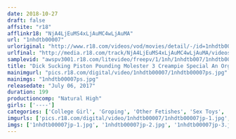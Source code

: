 ```yaml
---
date: 2018-10-27
draft: false
affsite: "r18"
afflinkr18: "NjA4LjEuMS4xLjAuMC4wLjAuMA"
url: "1nhdtb00007"
urloriginal: "http://www.r18.com/videos/vod/movies/detail/-/id=1nhdtb00007"
urlfinal: "http://media.r18.com/track/NjA4LjEuMS4xLjAuMC4wLjAuMA/videos/vod/movies/detail/-/id=1nhdtb00007"
samplevid: "awspv3001.r18.com/litevideo/freepv/1/1nh/1nhdtb007/1nhdtb007_dmb_w.mp4"
title: "Dick Sucking Piston Pounding Molester 3 Creampie Special An Orgasmic Lady Shakes Her Ass And Gets Her Pussy Pounded So Hard She Loses Her Mind"
mainimgurl: "pics.r18.com/digital/video/1nhdtb00007/1nhdtb00007ps.jpg"
mainimgs: "1nhdtb00007ps.jpg"
releasedate: "July 06, 2017"
duration: 199
productioncomp: "Natural High"
girls: ['----']
categories: ['College Girl', 'Groping', 'Other Fetishes', 'Sex Toys', 'Hi-Def']
imgurls: ['pics.r18.com/digital/video/1nhdtb00007/1nhdtb00007jp-1.jpg', 'pics.r18.com/digital/video/1nhdtb00007/1nhdtb00007jp-2.jpg', 'pics.r18.com/digital/video/1nhdtb00007/1nhdtb00007jp-3.jpg', 'pics.r18.com/digital/video/1nhdtb00007/1nhdtb00007jp-4.jpg', 'pics.r18.com/digital/video/1nhdtb00007/1nhdtb00007jp-5.jpg', 'pics.r18.com/digital/video/1nhdtb00007/1nhdtb00007jp-6.jpg', 'pics.r18.com/digital/video/1nhdtb00007/1nhdtb00007jp-7.jpg', 'pics.r18.com/digital/video/1nhdtb00007/1nhdtb00007jp-8.jpg', 'pics.r18.com/digital/video/1nhdtb00007/1nhdtb00007jp-9.jpg', 'pics.r18.com/digital/video/1nhdtb00007/1nhdtb00007jp-10.jpg', 'pics.r18.com/digital/video/1nhdtb00007/1nhdtb00007jp-11.jpg', 'pics.r18.com/digital/video/1nhdtb00007/1nhdtb00007jp-12.jpg', 'pics.r18.com/digital/video/1nhdtb00007/1nhdtb00007jp-13.jpg', 'pics.r18.com/digital/video/1nhdtb00007/1nhdtb00007jp-14.jpg', 'pics.r18.com/digital/video/1nhdtb00007/1nhdtb00007jp-15.jpg', 'pics.r18.com/digital/video/1nhdtb00007/1nhdtb00007jp-16.jpg', 'pics.r18.com/digital/video/1nhdtb00007/1nhdtb00007jp-17.jpg', 'pics.r18.com/digital/video/1nhdtb00007/1nhdtb00007jp-18.jpg', 'pics.r18.com/digital/video/1nhdtb00007/1nhdtb00007jp-19.jpg', 'pics.r18.com/digital/video/1nhdtb00007/1nhdtb00007jp-20.jpg']
imgs: ['1nhdtb00007jp-1.jpg', '1nhdtb00007jp-2.jpg', '1nhdtb00007jp-3.jpg', '1nhdtb00007jp-4.jpg', '1nhdtb00007jp-5.jpg', '1nhdtb00007jp-6.jpg', '1nhdtb00007jp-7.jpg', '1nhdtb00007jp-8.jpg', '1nhdtb00007jp-9.jpg', '1nhdtb00007jp-10.jpg', '1nhdtb00007jp-11.jpg', '1nhdtb00007jp-12.jpg', '1nhdtb00007jp-13.jpg', '1nhdtb00007jp-14.jpg', '1nhdtb00007jp-15.jpg', '1nhdtb00007jp-16.jpg', '1nhdtb00007jp-17.jpg', '1nhdtb00007jp-18.jpg', '1nhdtb00007jp-19.jpg', '1nhdtb00007jp-20.jpg']
---
```

